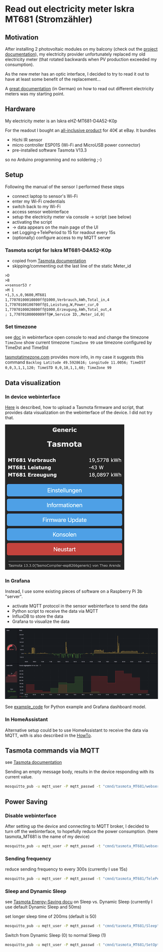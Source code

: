 # Read out electricity meter Iskra MT681 (Stromzähler)

## Motivation

After installing 2 photovoltaic modules on my balcony (check out the [project documentation](https://entorb.net/wickie/Balkonkraftwerk)), my electricity provider unfortunately replaced my old electricity meter (that rotated backwards when PV production exceeded my consumption).

As the new meter has an optic interface, I decided to try to read it out to have at least some benefit of the replacement...

A [great documentation](https://ottelo.jimdofree.com/stromz%C3%A4hler-auslesen-tasmota/) (in German) on how to read out different electricity meters was my starting point.

## Hardware

My electricity meter is an Iskra eHZ-MT681-D4A52-K0p

For the readout I bought an [all-inclusive product](https://www.wispr-shop.de/produkt/wifi-ir-schreib-lesekopf-diy-set/) for 40€ at eBay. It bundles

* Hichi IR sensor
* micro controller ESP01S (Wi-Fi and MicroUSB power connector)
* pre-installed software Tasmota V13.3

so no Arduino programming and no soldering ;-)

## Setup

Following the manual of the sensor I performed these steps

* connect laptop to sensor's Wi-Fi
* enter my Wi-Fi credentials
* switch back to my Wi-Fi
* access sensor webinterface
* setup the electricity meter via console -> script (see below)
* activating the script
* -> data appears on the main page of the UI
* set Logging->TelePeriod to 15 for readout every 15s
* (optionally) configure access to my MQTT server

### Tasmota script for Iskra MT681-D4A52-K0p

* copied from [Tasmota documentation](https://tasmota.github.io/docs/Smart-Meter-Interface/#iskra-ehz-mt681-d4a52-k0p)
* skipping/commenting out the last line of the static Meter_id

```text
>D
>B
=>sensor53 r
>M 1
+1,3,s,0,9600,MT681
1,77070100010800ff@1000,Verbrauch,kWh,Total_in,4
1,77070100100700ff@1,Leistung,W,Power_cur,0
1,77070100020800ff@1000,Erzeugung,kWh,Total_out,4
; 1,77070100000009ff@#,Service ID,,Meter_id,0|
```

### Set timezone

see [doc](https://tasmota.github.io/docs/Commands/#control)
in webinterface open console to read and change the timezone
`TimeZone` show current timezone
`TimeZone 99` use timezone configured by TimeDst and TimeStd

[tasmotatimezone.com](https://tasmotatimezone.com/) provides more info, in my case it suggests this command
`Backlog Latitude 49.5928616; Longitude 11.0056; TimeDST 0,0,3,1,1,120; TimeSTD 0,0,10,1,1,60; TimeZone 99`

## Data visualization

### In device webinterface

[Here](https://ottelo.jimdofree.com/stromz%C3%A4hler-auslesen-tasmota/) is described, how to upload a Tasmota firmware and script, that provides data visualization on the webinterface of the device. I did not try that.

![Tasmota](images/tasmota.png "Tasmota")

### In Grafana

Instead, I use some existing pieces of software on a Raspberry Pi 3b "server".

* activate MQTT protocol in the sensor webinterface to send the data
* Python script to receive the data via MQTT
* InfluxDB to store the data
* Grafana to visualize the data

![Grafana](images/grafana.png "Grafana")

See [example_code](example_code) for Python example and Grafana dashboard model.

### In HomeAssistant

Alternative setup could be to use HomeAssistant to receive the data via MQTT, with is also described in the [HowTo](https://ottelo.jimdofree.com/stromz%C3%A4hler-auslesen-tasmota/).

## Tasmota commands via MQTT

see [Tasmota documentation](https://tasmota.github.io/docs/Commands/)

Sending an empty message body, results in the device responding with its current value.

```sh
mosquitto_pub -u mqtt_user -P mqtt_passwd -t "cmnd/tasmota_MT681/webserver" -m ""
```

## Power Saving

### Disable webinterface

After setting up the device and connecting to MQTT broker, I decided to turn off the webinterface, to hopefully reduce the power consumption. (here tasmota_MT681 is the name of my device)

```sh
mosquitto_pub -u mqtt_user -P mqtt_passwd -t "cmnd/tasmota_MT681/webserver" -m "0"
```

### Sending frequency

reduce sending frequency to every 300s (currently I use 15s)

```sh
mosquitto_pub -u mqtt_user -P mqtt_passwd -t "cmnd/tasmota_MT681/TelePeriod" -m "300"
```

### Sleep and Dynamic Sleep

see [Tasmota Energy-Saving docu](https://tasmota.github.io/docs/Energy-Saving/) on Sleep vs. Dynamic Sleep
(currently I use default Dynamic Sleep and 50ms)

set longer sleep time of 200ms (default is 50)

```sh
mosquitto_pub -u mqtt_user -P mqtt_passwd -t "cmnd/tasmota_MT681/Sleep" -m "200"
```

Switch from Dynamic Sleep (0) to normal Sleep (1)

```sh
mosquitto_pub -u mqtt_user -P mqtt_passwd -t "cmnd/tasmota_MT681/SetOption60" -m "1"
```

